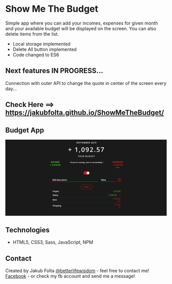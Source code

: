 # Show Me The Budget
Simple app where you can add your incomes, expenses for given month and your available budget will be displayed on the screen. You can also delete items from the list.

- Local storage implemented
- Delete All button implemented 
- Code changed to ES6

## Next features IN PROGRESS...
Connection with outer API to change the quote in center of the screen every day...

## Check Here ==> https://jakubfolta.github.io/ShowMeTheBudget/

## Budget App
![Show me the Budget App](./images/showmethebudget.png)

## Technologies
* HTML5, CSS3, Sass, JavaScript, NPM

## Contact
Created by Jakub Folta [@betterlifewisdom](https://www.betterlifewisdom.com/) - feel free to contact me!<br/>
[Facebook](https://www.facebook.com/jakub.folta.58) - or check my fb account and send me a message!
